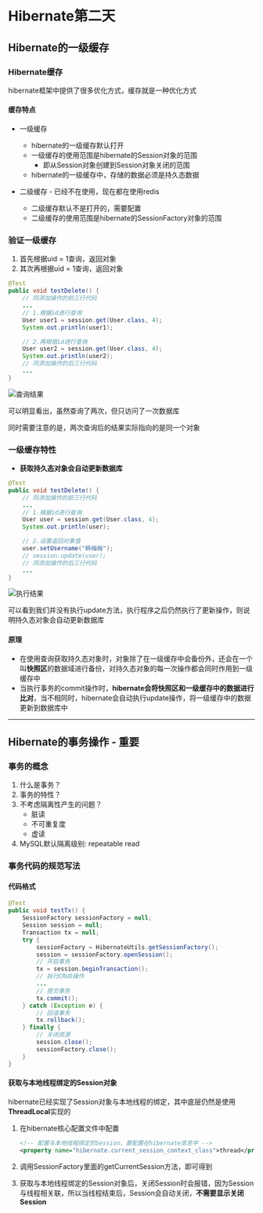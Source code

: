 # Hibernate第二天

## Hibernate的一级缓存

### Hibernate缓存

hibernate框架中提供了很多优化方式，缓存就是一种优化方式

#### 缓存特点

* 一级缓存
  * hibernate的一级缓存默认打开
  * 一级缓存的使用范围是hibernate的Session对象的范围
    * 即从Session对象创建到Session对象关闭的范围
  * hibernate的一级缓存中，存储的数据必须是持久态数据

* 二级缓存 - 已经不在使用，现在都在使用redis
  * 二级缓存默认不是打开的，需要配置
  * 二级缓存的使用范围是hibernate的SessionFactory对象的范围

### 验证一级缓存

1. 首先根据uid = 1查询，返回对象
2. 其次再根据uid = 1查询，返回对象

```Java
@Test
public void testDelete() {
    // 同添加操作的前三行代码
    ...
    // 1.根据id进行查询
    User user1 = session.get(User.class, 4);
    System.out.println(user1);

    // 2.再根据id进行查询
    User user2 = session.get(User.class, 4);
    System.out.println(user2);
    // 同添加操作的后三行代码
    ...
}
```

![查询结果](./picture/day02_01.png)

可以明显看出，虽然查询了两次，但只访问了一次数据库

同时需要注意的是，两次查询后的结果实际指向的是同一个对象

### 一级缓存特性

* **获取持久态对象会自动更新数据库**

```Java
@Test
public void testDelete() {
    // 同添加操作的前三行代码
    ...
    // 1.根据id进行查询
    User user = session.get(User.class, 4);
    System.out.println(user);

    // 2.设置返回对象值
    user.setUsername("韩梅梅");
    // session.update(user);
    // 同添加操作的后三行代码
    ...
}
```

![执行结果](picture/day02_02.png)

可以看到我们并没有执行update方法，执行程序之后仍然执行了更新操作，则说明持久态对象会自动更新数据库

#### 原理

* 在使用查询获取持久态对象时，对象除了在一级缓存中会备份外，还会在一个叫**快照区**的数据域进行备份，对持久态对象的每一次操作都会同时作用到一级缓存中
* 当执行事务的commit操作时，**hibernate会将快照区和一级缓存中的数据进行比对**，当不相同时，hibernate会自动执行update操作，将一级缓存中的数据更新到数据库中

---

## Hibernate的事务操作 - 重要

### 事务的概念

1. 什么是事务？
2. 事务的特性？
3. 不考虑隔离性产生的问题？
   * 脏读
   * 不可重复度
   * 虚读
4. MySQL默认隔离级别: repeatable read

### 事务代码的规范写法

#### 代码格式

```Java
@Test
public void testTx() {
    SessionFactory sessionFactory = null;
    Session session = null;
    Transaction tx = null;
    try {
        sessionFactory = HibernateUtils.getSessionFactory();
        session = sessionFactory.openSession();
        // 开启事务
        tx = session.beginTransaction();
        // 执行CRUD操作
        ...
        // 提交事务
        tx.commit();
    } catch (Exception e) {
        // 回滚事务
        tx.rollback();
    } finally {
        // 关闭资源
        session.close();
        sessionFactory.close();
    }
}
```

#### 获取与本地线程绑定的Session对象

hibernate已经实现了Session对象与本地线程的绑定，其中底层仍然是使用**ThreadLocal**实现的

1. 在hibernate核心配置文件中配置

    ```XML
    <!-- 配置与本地线程绑定的Session，要配置在hibernate信息中 -->
    <property name="hibernate.current_session_context_class">thread</property>
    ```

2. 调用SessionFactory里面的getCurrentSession方法，即可得到
3. 获取与本地线程绑定的Session对象后，关闭Session时会报错，因为Session与线程相关联，所以当线程结束后，Session会自动关闭，**不需要显示关闭Session**
